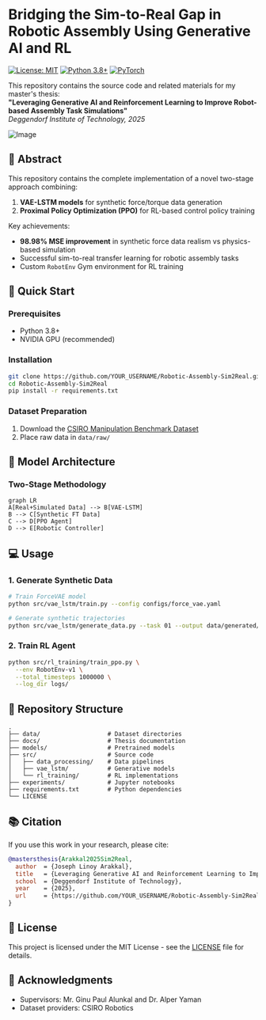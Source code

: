 # Bridging the Sim-to-Real Gap in Robotic Assembly Using Generative AI and RL

[![License: MIT](https://img.shields.io/badge/License-MIT-blue.svg)](https://opensource.org/licenses/MIT)
[![Python 3.8+](https://img.shields.io/badge/Python-3.8%2B-blue.svg)](https://www.python.org/)
[![PyTorch](https://img.shields.io/badge/PyTorch-1.12%2B-red.svg)](https://pytorch.org/)

This repository contains the source code and related materials for my master's thesis:  
**"Leveraging Generative AI and Reinforcement Learning to Improve Robot-based Assembly Task Simulations"**  
*Deggendorf Institute of Technology, 2025*

![Image](https://github.com/user-attachments/assets/7888a80d-2300-4f2a-a488-0d183be55fa5)

## 📝 Abstract
This repository contains the complete implementation of a novel two-stage approach combining:
1. **VAE-LSTM models** for synthetic force/torque data generation
2. **Proximal Policy Optimization (PPO)** for RL-based control policy training

Key achievements:
- **98.98% MSE improvement** in synthetic force data realism vs physics-based simulation
- Successful sim-to-real transfer learning for robotic assembly tasks
- Custom `RobotEnv` Gym environment for RL training

## 🚀 Quick Start

### Prerequisites
- Python 3.8+
- NVIDIA GPU (recommended)

### Installation
```bash
git clone https://github.com/YOUR_USERNAME/Robotic-Assembly-Sim2Real.git
cd Robotic-Assembly-Sim2Real
pip install -r requirements.txt
```

### Dataset Preparation
1. Download the [CSIRO Manipulation Benchmark Dataset]([https://example.com/dataset](https://research.csiro.au/robotics/manipulation-benchmark/))
2. Place raw data in `data/raw/`

## 🧠 Model Architecture
### Two-Stage Methodology
```mermaid
graph LR
A[Real+Simulated Data] --> B[VAE-LSTM]
B --> C[Synthetic FT Data]
C --> D[PPO Agent]
D --> E[Robotic Controller]
```

## 💻 Usage
### 1. Generate Synthetic Data
```bash
# Train ForceVAE model
python src/vae_lstm/train.py --config configs/force_vae.yaml

# Generate synthetic trajectories
python src/vae_lstm/generate_data.py --task 01 --output data/generated/
```

### 2. Train RL Agent
```bash
python src/rl_training/train_ppo.py \
  --env RobotEnv-v1 \
  --total_timesteps 1000000 \
  --log_dir logs/
```

## 📂 Repository Structure
```
.
├── data/                   # Dataset directories
├── docs/                   # Thesis documentation
├── models/                 # Pretrained models
├── src/                    # Source code
│   ├── data_processing/    # Data pipelines
│   ├── vae_lstm/           # Generative models
│   └── rl_training/        # RL implementations
├── experiments/            # Jupyter notebooks
├── requirements.txt        # Python dependencies
└── LICENSE
```

## 📚 Citation
If you use this work in your research, please cite:
```bibtex
@mastersthesis{Arakkal2025Sim2Real,
  author  = {Joseph Linoy Arakkal},
  title   = {Leveraging Generative AI and Reinforcement Learning to Improve Robot-based Assembly Task Simulations},
  school  = {Deggendorf Institute of Technology},
  year    = {2025},
  url     = {https://github.com/YOUR_USERNAME/Robotic-Assembly-Sim2Real}
}
```

## 📜 License
This project is licensed under the MIT License - see the [LICENSE](LICENSE) file for details.

## 🙏 Acknowledgments
- Supervisors: Mr. Ginu Paul Alunkal and Dr. Alper Yaman
- Dataset providers: CSIRO Robotics
